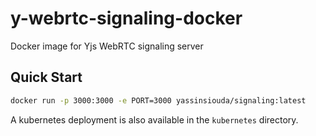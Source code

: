 # y-webrtc-signaling-docker
Docker image for Yjs WebRTC signaling server

## Quick Start
```bash
docker run -p 3000:3000 -e PORT=3000 yassinsiouda/signaling:latest
```

A kubernetes deployment is also available in the `kubernetes` directory.